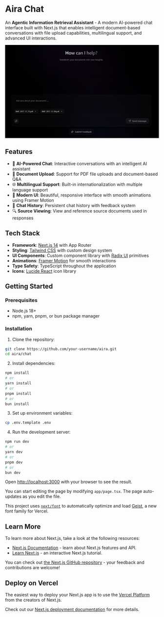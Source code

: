 # Aira Chat

An **Agentic Information Retrieval Assistant** - A modern AI-powered chat interface built with Next.js that enables intelligent document-based conversations with file upload capabilities, multilingual support, and advanced UI interactions.

![Aira Chat Preview](public/app-preview.png)

## Features

- 🤖 **AI-Powered Chat**: Interactive conversations with an intelligent AI assistant
- 📄 **Document Upload**: Support for PDF file uploads and document-based Q&A
- 🌐 **Multilingual Support**: Built-in internationalization with multiple language support
- 🎨 **Modern UI**: Beautiful, responsive interface with smooth animations using Framer Motion
- 💾 **Chat History**: Persistent chat history with feedback system
- 🔍 **Source Viewing**: View and reference source documents used in responses

## Tech Stack

- **Framework**: [Next.js 14](https://nextjs.org/) with App Router
- **Styling**: [Tailwind CSS](https://tailwindcss.com/) with custom design system
- **UI Components**: Custom component library with [Radix UI](https://radix-ui.com/) primitives
- **Animations**: [Framer Motion](https://framer.com/motion/) for smooth interactions
- **Type Safety**: TypeScript throughout the application
- **Icons**: [Lucide React](https://lucide.dev/) icon library

## Getting Started

### Prerequisites

- Node.js 18+
- npm, yarn, pnpm, or bun package manager

### Installation

1. Clone the repository:

```bash
git clone https://github.com/your-username/aira.git
cd aira/chat
```

2. Install dependencies:

```bash
npm install
# or
yarn install
# or
pnpm install
# or
bun install
```

3. Set up environment variables:

```bash
cp .env.template .env
```

4. Run the development server:

```bash
npm run dev
# or
yarn dev
# or
pnpm dev
# or
bun dev
```

Open [http://localhost:3000](http://localhost:3000) with your browser to see the result.

You can start editing the page by modifying `app/page.tsx`. The page auto-updates as you edit the file.

This project uses [`next/font`](https://nextjs.org/docs/app/building-your-application/optimizing/fonts) to automatically optimize and load [Geist](https://vercel.com/font), a new font family for Vercel.

## Learn More

To learn more about Next.js, take a look at the following resources:

- [Next.js Documentation](https://nextjs.org/docs) - learn about Next.js features and API.
- [Learn Next.js](https://nextjs.org/learn) - an interactive Next.js tutorial.

You can check out [the Next.js GitHub repository](https://github.com/vercel/next.js) - your feedback and contributions are welcome!

## Deploy on Vercel

The easiest way to deploy your Next.js app is to use the [Vercel Platform](https://vercel.com/new?utm_medium=default-template&filter=next.js&utm_source=create-next-app&utm_campaign=create-next-app-readme) from the creators of Next.js.

Check out our [Next.js deployment documentation](https://nextjs.org/docs/app/building-your-application/deploying) for more details.
